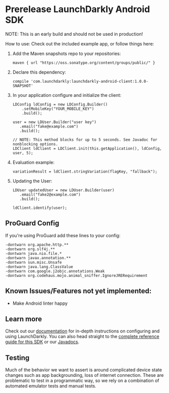# Prerelease LaunchDarkly Android SDK
NOTE: This is an early build and should not be used in production!

How to use:
Check out the included example app, or follow things here:

1. Add the Maven snapshots repo to your repositories:
	
	```
   maven { url "https://oss.sonatype.org/content/groups/public/" }
	```
1. Declare this dependency:

	```
	compile 'com.launchdarkly:launchdarkly-android-client:1.0.0-SNAPSHOT'
	```  
1. In your application configure and initialize the client:

	```
	LDConfig ldConfig = new LDConfig.Builder()
    	.setMobileKey("YOUR_MOBILE_KEY")
    	.build();

   user = new LDUser.Builder("user key")
       .email("fake@example.com")
       .build();

   // NOTE: This method blocks for up to 5 seconds. See Javadoc for nonblocking options.
   LDClient ldClient = LDClient.init(this.getApplication(), ldConfig, user, 5);
   ```
1. Evaluation example:
	
	```
	variationResult = ldClient.stringVariation(flagKey, "fallback");
	```
1. Updating the User:

	```
 	LDUser updatedUser = new LDUser.Builder(user)
       .email("fake2@example.com")
       .build();

   ldClient.identify(user);
	```

## ProGuard Config
If you're using ProGuard add these lines to your config:

```
-dontwarn org.apache.http.**
-dontwarn org.slf4j.**
-dontwarn java.nio.file.*
-dontwarn javax.annotation.**
-dontwarn sun.misc.Unsafe
-dontwarn java.lang.ClassValue
-dontwarn com.google.j2objc.annotations.Weak
-dontwarn org.codehaus.mojo.animal_sniffer.IgnoreJRERequirement
```

## Known Issues/Features not yet implemented:
- Make Android linter happy

Learn more
----------

Check out our [documentation](http://docs.launchdarkly.com) for in-depth instructions on configuring and using LaunchDarkly. You can also head straight to the [complete reference guide for this SDK](https://dash.readme.io/project/launchdarkly/v2.0/docs/android-sdk-reference) or our [Javadocs](http://launchdarkly.github.io/android-client/).

## Testing
Much of the behavior we want to assert is around complicated device state changes such as
app backgrounding, loss of internet connection. These are problematic to test in a programmatic way,
so we rely on a combination of automated emulator tests and manual tests.
